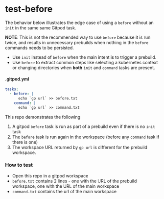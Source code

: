 # test-before
The behavior below illustrates the edge case of using a `before` without an `init` in the same same Gitpod task.

**NOTE**: This is not the recommended way to use `before` because it is run twice, and results in unnecessary prebuilds when nothing in the `before` commands needs to be persisted.

- Use `init` instead of `before` when the main intent is to trigger a prebuild.
- Use `before` to extract common steps like selecting a kubernetes context or changing directories when **both** `init` and `command` tasks are present.

#### .gitpod.yml

```yaml
tasks:
  - before: |
      echo `gp url` >> before.txt
    command: |
      echo `gp url` >> command.txt
```

This repo demonstrates the following

1. A gitpod `before` task is run as part of a prebuild even if there is no `init` task
2. The `before` task is run again in the workspace (before any `command` task if there is one)
3. The workspace URL returned by `gp url` is different for the prebuild workspace.

### How to test

- Open this repo in a gitpod workspace
- `before.txt` contains 2 lines - one with the URL of the prebuild workspace, one with the URL of the main workspace
- `command.txt` contains the url of the main workspace

